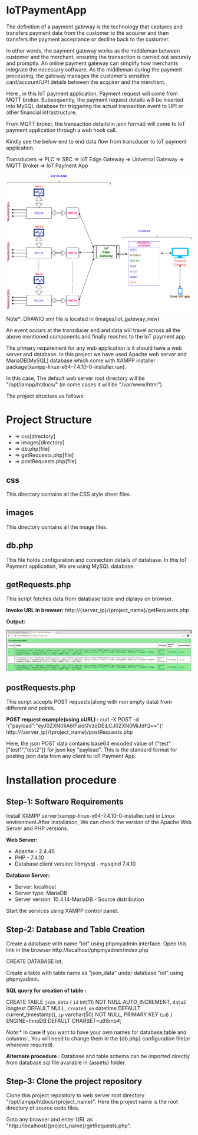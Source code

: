 # IoTPaymentApp

The definition of a payment gateway is the technology that captures and transfers payment data from the customer to the acquirer and then transfers the payment acceptance or decline back to the customer. 

In other words, the payment gateway works as the middleman between customer and the merchant, ensuring the transaction is carried out securely and promptly. An online payment gateway can simplify how merchants integrate the necessary software. As the middleman during the payment processing, the gateway manages the customer’s sensitive card/account/UPI details between the acquirer and the merchant.

Here , in this IoT payment application, Payment request will come from MQTT broker. Subsequently, the payment request details will be inserted into MySQL database for triggering the actual transaction event to UPI or other financial infrastructure.

From MQTT broker, the transaction details(in json format) will come to IoT payment application through a web hook call.

Kindly see the below end to end data flow from transducer to IoT payment application.

Transducers => PLC => SBC => IoT Edge Gateway => Universal Gateway => MQTT Broker => IoT Payment App

![](images/iot_gateway_new2.png)

Note*: DRAWIO xml file is located in (images/iot_gateway_new)

An event occurs at the transducer end and data will travel across all the above mentioned components and finally reaches to the IoT payment app.

The primary requirement for any web application is it should have a web server and database. In this project we have used Apache web server and MariaDB[MySQL] database which come with XAMPP installer package(xampp-linux-x64-7.4.10-0-installer.run).

In this case, The default web server root directory will be "/opt/lampp/htdocs/" (in some cases it will be "/var/www/html")

The project structure as follows:

# Project Structure
* => css[directory]
* => images[directory]
* => db.php[file]
* => getRequests.php[file]
* => postRequests.php[file]

## css
This directory contains all the CSS style sheet files.

## images
This directory contains all the image files.

## db.php
This file holds configuration and connection details of database. In this IoT Payment application, We are using MySQL database.

## getRequests.php
This script fetches data from database table and diplays on browser.

**Invoke URL in browser:** http://{server_ip}/{project_name}/getRequests.php

**Output:**

![](images/Screenshot_from_2021-01-06_11-32-36.png)

## postRequests.php
This script accepts POST requests(along with non empty data) from different end points.

**POST request example(using cURL) :** curl -X POST -d '{"payload":"eyJ0ZXN0IiA6IFsidGVzdDEiLCJ0ZXN0MiJdfQ=="}' http://{server_ip}/{project_name}/postRequests.php

Here, the json POST data contains base64 encoded value of {"test" : ["test1","test2"]} for json key "payload". This is the standard format for posting json data from any client to IoT Payment App.

# Installation procedure

## Step-1: Software Requirements
Install XAMPP server(xampp-linux-x64-7.4.10-0-installer.run) in Linux environment.After installation, We can check the version of the Apache Web Server and PHP versions.

**Web Server:**
* Apache - 2.4.46
* PHP - 7.4.10
* Database client version: libmysql - mysqlnd 7.4.10


**Database Server:**
* Server: localhost
* Server type: MariaDB
* Server version: 10.4.14-MariaDB - Source distribution

Start the services using XAMPP control panel.

## Step-2: Database and Table Creation
Create a database with name "iot" using phpmyadmin interface. Open this link in the browser http://localhost/phpmyadmin/index.php

CREATE DATABASE iot;

Create a table with table name as "json_data" under database "iot" using phpmyadmin.

**SQL query for creation of table :** 

CREATE TABLE `json_data` (
 `id` int(11) NOT NULL AUTO_INCREMENT,
 `data2` longtext DEFAULT NULL,
 `created_on` datetime DEFAULT current_timestamp(),
 `ip` varchar(50) NOT NULL,
 PRIMARY KEY (`id`)
) ENGINE=InnoDB DEFAULT CHARSET=utf8mb4;

**Note*:** In case If you want to have your own names for database,table and columns , You will need to change them in the {db.php} configuration file(or wherever required).

**Alternate procedure :** Database and table schema can be imported directly from database.sql file available in {assets} folder.

## Step-3: Clone the project repository

Clone this project repository to web server root directory "/opt/lampp/htdocs/{project_name}". Here the project name is the root directory of source code files.

Goto any browser and enter URL as "http://localhost/{project_name}/getRequests.php".

